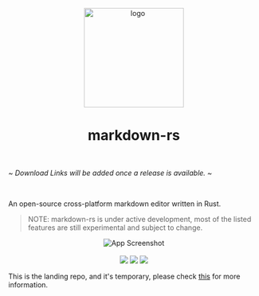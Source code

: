 <p align="center">
<img src="https://github.com/tomasaguiar/markdown-rs/blob/main/apps/desktop/src-tauri/icons/512x512.png" width=200 alt="logo">
<p />

<h1 align="center"><b>markdown-rs</b></h1>

  <br />

<i align="center">~ Download Links will be added once a release is available. ~</i>

  <br />

An open-source cross-platform markdown editor written in Rust.

> NOTE: markdown-rs is under active development, most of the listed features are still experimental and subject to change.

<p align="center">
  <img src="https://github.com/tomasaguiar/markdown-rs/blob/main/apps/desktop/app-showcase.png" alt="App Screenshot">
  <br />
  <br />
  <img src="https://img.shields.io/static/v1?label=Licence&message=GNU%20v3&color=000" />
  <img src="https://img.shields.io/static/v1?label=Bundled%20Size&message=1.0MB&color=0974B4" />
  <img src="https://img.shields.io/static/v1?label=Stage&message=Alpha&color=2BB4AB" />
 <p/>

This is the landing repo, and it's temporary, please check [this]("https://github.com/tomasaguiar/markdown-rs") for more information.
